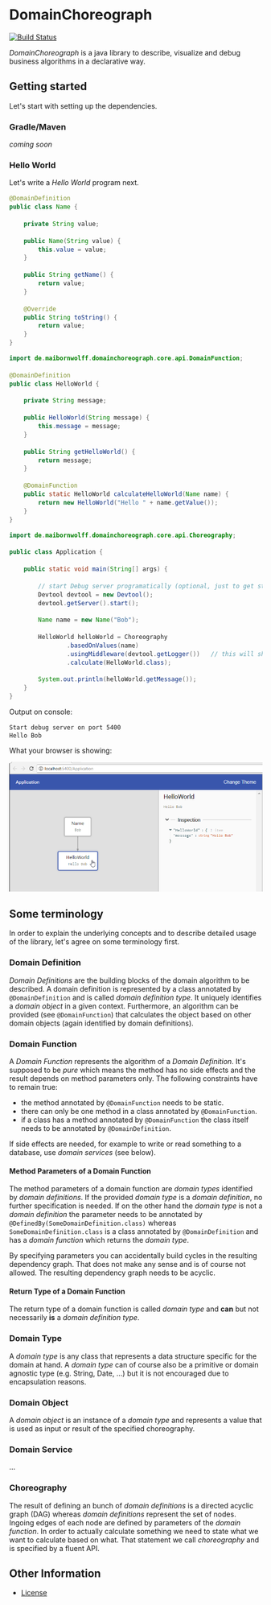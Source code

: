 # DomainChoreograph

[![Build Status](https://travis-ci.org/MaibornWolff/domainchoreograph.svg?branch=master)](https://travis-ci.org/MaibornWolff/domainchoreograph)

*DomainChoreograph* is a java library to describe, visualize and debug business algorithms in a declarative way. 

## Getting started

Let's start with setting up the dependencies.

### Gradle/Maven

*coming soon*

### Hello World
Let's write a *Hello World* program next.

```java
@DomainDefinition
public class Name {

    private String value;

    public Name(String value) {
        this.value = value;
    }

    public String getName() {
        return value;
    }
    
    @Override
    public String toString() {
        return value;
    }
}
```

```java
import de.maibornwolff.domainchoreograph.core.api.DomainFunction;

@DomainDefinition
public class HelloWorld {

    private String message;

    public HelloWorld(String message) {
        this.message = message;
    }

    public String getHelloWorld() {
        return message;
    }
    
    @DomainFunction
    public static HelloWorld calculateHelloWorld(Name name) {
        return new HelloWorld("Hello " + name.getValue());
    }
}
```

```java
import de.maibornwolff.domainchoreograph.core.api.Choreography;

public class Application {

    public static void main(String[] args) {
        
        // start Debug server programatically (optional, just to get started)
        Devtool devtool = new Devtool();
        devtool.getServer().start();

        Name name = new Name("Bob");
        
        HelloWorld helloWorld = Choreography
                .basedOnValues(name)
                .usingMiddleware(devtool.getLogger())   // this will ship the result to the running debug server (optional)
                .calculate(HelloWorld.class);

        System.out.println(helloWorld.getMessage()); 
    }
}
```

Output on console:
```
Start debug server on port 5400
Hello Bob
```

What your browser is showing:

![Debug-View in Browser](media/hello-world-browseroutput-1.png)

## Some terminology

In order to explain the underlying concepts and to describe detailed usage of the library, let's agree on some terminology first.

### Domain Definition

*Domain Definitions* are the building blocks of the domain algorithm to be described. A domain definition is represented by a class annotated by `@DomainDefinition` and is called *domain definition type*.
It uniquely identifies a *domain object* in a given context. Furthermore, an algorithm can be provided (see `@DomainFunction`) that calculates the object based on other domain objects (again identified by domain definitions). 

### Domain Function

A *Domain Function* represents the algorithm of a *Domain Definition*. It's supposed to be *pure* which means the method has no side effects and the result depends on method parameters only. The following constraints have to remain true:
* the method annotated by `@DomainFunction` needs to be static.
* there can only be one method in a class annotated by `@DomainFunction`.
* if a class has a method annotated by `@DomainFunction` the class itself needs to be annotated by `@DomainDefinition`.

If side effects are needed, for example to write or read something to a database, use *domain services* (see below).

#### Method Parameters of a Domain Function
The method parameters of a domain function are *domain types* identified by *domain definitions*. If the provided *domain type* is a *domain definition*, no further specification is needed. If on the other hand the *domain type* is not a *domain definition* the parameter needs to be annotated by `@DefinedBy(SomeDomainDefinition.class)` whereas `SomeDomainDefinition.class` is a class annotated by `@DomainDefinition` and has a *domain function* which returns the *domain type*.

By specifying parameters you can accidentally build cycles in the resulting dependency graph. That does not make any sense and is of course not allowed. The resulting dependency graph needs to be acyclic. 

#### Return Type of a Domain Function
The return type of a domain function is called *domain type* and **can** but not necessarily **is** a *domain definition type*.

### Domain Type
A *domain type* is any class that represents a data structure specific for the domain at hand. A *domain type* can of course also be a primitive or domain agnostic type (e.g. String, Date, ...) but it is not encouraged due to encapsulation reasons.

### Domain Object
A *domain object* is an instance of a *domain type* and represents a value that is used as input or result of the specified choreography. 

### Domain Service
...

### Choreography

The result of defining an bunch of *domain definitions* is a directed acyclic graph (DAG) whereas *domain definitions* represent the set of nodes. Ingoing edges of each node are defined by parameters of the *domain function*. 
In order to actually calculate something we need to state what we want to calculate based on what. That statement we call *choreography* and is specified by a fluent API.
  
## Other Information
* [License](./LICENSE)
